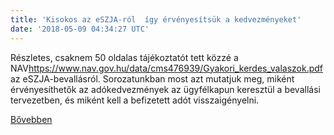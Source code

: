 ```yaml
---
title: 'Kisokos az eSZJA-ról  így érvényesítsük a kedvezményeket'
date: '2018-05-09 04:34:27 UTC'
---
```


Részletes, csaknem 50 oldalas tájékoztatót tett közzé a NAV<https://www.nav.gov.hu/data/cms476939/Gyakori_kerdes_valaszok.pdf> az eSZJA-bevallásról. Sorozatunkban most azt mutatjuk meg, miként érvényesíthetők az adókedvezmények az ügyfélkapun keresztül a bevallási tervezetben, és miként kell a befizetett adót visszaigényelni.


[Bővebben](https://ift.tt/2FZ7j3V)
